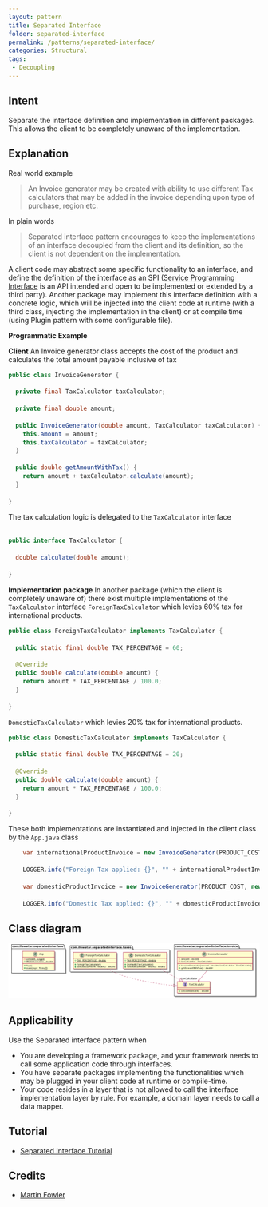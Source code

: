 ```yaml
---
layout: pattern
title: Separated Interface
folder: separated-interface
permalink: /patterns/separated-interface/
categories: Structural
tags:
 - Decoupling
---
```



## Intent
Separate the interface definition and implementation in different packages. This allows the client to be completely unaware of the implementation.

## Explanation

Real world example

> An Invoice generator may be created with ability to use different Tax calculators that may be added in the invoice depending upon type of purchase, region etc.         

In plain words

> Separated interface pattern encourages to keep the implementations of an interface decoupled from the client and its definition, so the client is not dependent on the implementation.

A client code may abstract some specific functionality to an interface, and define the definition of the interface as an SPI ([Service Programming Interface](https://en.wikipedia.org/wiki/Service_provider_interface) is an API intended and open to be implemented or extended by a third party). Another package may implement this interface definition with a concrete logic, which will be injected into the client code at runtime (with a third class, injecting the implementation in the client) or at compile time (using Plugin pattern with some configurable file).

**Programmatic Example**

**Client** An Invoice generator class accepts the cost of the product and calculates the total amount payable inclusive of tax

```java
public class InvoiceGenerator {

  private final TaxCalculator taxCalculator;

  private final double amount;

  public InvoiceGenerator(double amount, TaxCalculator taxCalculator) {
    this.amount = amount;
    this.taxCalculator = taxCalculator;
  }

  public double getAmountWithTax() {
    return amount + taxCalculator.calculate(amount);
  }

}
```
The tax calculation logic is delegated to the ```TaxCalculator``` interface

```java

public interface TaxCalculator {

  double calculate(double amount);

}

```

**Implementation package**
In another package (which the client is completely unaware of) there exist multiple implementations of the ```TaxCalculator``` interface
```ForeignTaxCalculator``` which levies 60% tax for international products.
```java
public class ForeignTaxCalculator implements TaxCalculator {

  public static final double TAX_PERCENTAGE = 60;

  @Override
  public double calculate(double amount) {
    return amount * TAX_PERCENTAGE / 100.0;
  }

}
```

```DomesticTaxCalculator``` which levies 20% tax for international products.
```java
public class DomesticTaxCalculator implements TaxCalculator {

  public static final double TAX_PERCENTAGE = 20;

  @Override
  public double calculate(double amount) {
    return amount * TAX_PERCENTAGE / 100.0;
  }

}
```

These both implementations are instantiated and injected in the client class by the ```App.java``` class

```java
    var internationalProductInvoice = new InvoiceGenerator(PRODUCT_COST, new ForeignTaxCalculator());

    LOGGER.info("Foreign Tax applied: {}", "" + internationalProductInvoice.getAmountWithTax());

    var domesticProductInvoice = new InvoiceGenerator(PRODUCT_COST, new DomesticTaxCalculator());

    LOGGER.info("Domestic Tax applied: {}", "" + domesticProductInvoice.getAmountWithTax());
```

## Class diagram
![alt text](./etc/class_diagram.png "Separated Interface")

## Applicability
Use the Separated interface pattern when

* You are developing a framework package, and your framework needs to call some application code through interfaces.
* You have separate packages implementing the functionalities which may be plugged in your client code at runtime or compile-time.
* Your code resides in a layer that is not allowed to call the interface implementation layer by rule. For example, a domain layer needs to call a data mapper.

## Tutorial 

* [Separated Interface Tutorial](https://www.youtube.com/watch?v=d3k-hOA7k2Y)

## Credits

* [Martin Fowler](https://www.martinfowler.com/eaaCatalog/separatedInterface.html)
